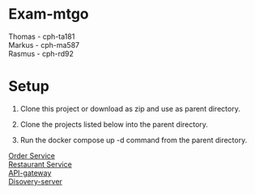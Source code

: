 # Exam-mtgo
Thomas - cph-ta181  
Markus - cph-ma587  
Rasmus - cph-rd92  

# Setup
1. Clone this project or download as zip and use as parent directory.  

2. Clone the projects listed below into the parent directory.  

3. Run the docker compose up -d command from the parent directory.  


[Order Service](https://github.com/MRT-exam/exam-order-service)\
[Restaurant Service](https://github.com/MRT-exam/exam-restaurant-service)\
[API-gateway](https://github.com/MRT-exam/exam-api-gateway)\
[Disovery-server](https://github.com/MRT-exam/exam-discovery-server-2)
